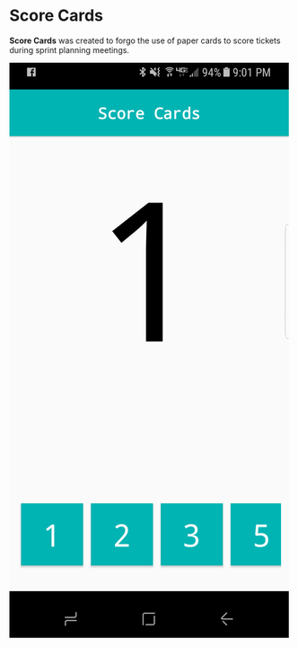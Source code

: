# Score Cards

**Score Cards** was created to forgo the use of paper cards to score tickets during sprint planning meetings.

![Screenshot](/assets/screenshot.png?raw=true "Score Cards Android")